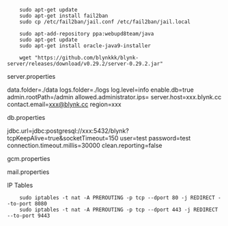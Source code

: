         sudo apt-get update
        sudo apt-get install fail2ban
        sudo cp /etc/fail2ban/jail.conf /etc/fail2ban/jail.local

        sudo apt-add-repository ppa:webupd8team/java
        sudo apt-get update
        sudo apt-get install oracle-java9-installer
        
        wget "https://github.com/blynkkk/blynk-server/releases/download/v0.29.2/server-0.29.2.jar"
        

server.properties

data.folder=./data
logs.folder=./logs
log.level=info
enable.db=true
admin.rootPath=/admin
allowed.administrator.ips=
server.host=xxx.blynk.cc
contact.email=xxx@blynk.cc
region=xxx
        
db.properties

jdbc.url=jdbc:postgresql://xxx:5432/blynk?tcpKeepAlive=true&socketTimeout=150
user=test
password=test
connection.timeout.millis=30000
clean.reporting=false

gcm.properties

mail.properties

IP Tables

        sudo iptables -t nat -A PREROUTING -p tcp --dport 80 -j REDIRECT --to-port 8080
        sudo iptables -t nat -A PREROUTING -p tcp --dport 443 -j REDIRECT --to-port 9443